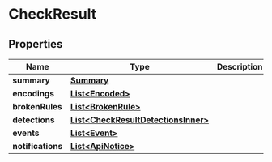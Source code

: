 

# CheckResult

## Properties

Name | Type | Description | Notes
------------ | ------------- | ------------- | -------------
**summary** | [**Summary**](Summary.md) |  |  [optional]
**encodings** | [**List&lt;Encoded&gt;**](Encoded.md) |  |  [optional]
**brokenRules** | [**List&lt;BrokenRule&gt;**](BrokenRule.md) |  |  [optional]
**detections** | [**List&lt;CheckResultDetectionsInner&gt;**](CheckResultDetectionsInner.md) |  |  [optional]
**events** | [**List&lt;Event&gt;**](Event.md) |  |  [optional]
**notifications** | [**List&lt;ApiNotice&gt;**](ApiNotice.md) |  |  [optional]




